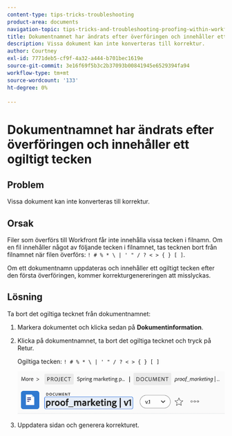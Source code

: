 ```yaml
---
content-type: tips-tricks-troubleshooting
product-area: documents
navigation-topic: tips-tricks-and-troubleshooting-proofing-within-workfront
title: Dokumentnamnet har ändrats efter överföringen och innehåller ett ogiltigt tecken
description: Vissa dokument kan inte konverteras till korrektur.
author: Courtney
exl-id: 7771deb5-cf9f-4a32-a444-b701bec1619e
source-git-commit: 3e16f69f5b3c2b37093b00841945e6529394fa94
workflow-type: tm+mt
source-wordcount: '133'
ht-degree: 0%

---
```


# Dokumentnamnet har ändrats efter överföringen och innehåller ett ogiltigt tecken

## Problem

Vissa dokument kan inte konverteras till korrektur.

## Orsak

Filer som överförs till Workfront får inte innehålla vissa tecken i filnamn. Om en fil innehåller något av följande tecken i filnamnet, tas tecknen bort från filnamnet när filen överförs: `! # % * \ | ' " / ? < > { } [ ]`.

Om ett dokumentnamn uppdateras och innehåller ett ogiltigt tecken efter den första överföringen, kommer korrekturgenereringen att misslyckas.

## Lösning

Ta bort det ogiltiga tecknet från dokumentnamnet:

1. Markera dokumentet och klicka sedan på **Dokumentinformation**.
1. Klicka på dokumentnamnet, ta bort det ogiltiga tecknet och tryck på Retur.

   Ogiltiga tecken: `! # % * \ | ' " / ? < > { } [ ]`

   ![](assets/doc-name.png)

1. Uppdatera sidan och generera korrekturet.

